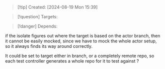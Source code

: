 
>[!tip] Created: [2024-08-19 Mon 15:39]

>[!question] Targets: 

>[!danger] Depends: 


if the isolate figures out where the target is based on the actor branch, then it cannot be easily mocked, since we have to mock the whole actor setup, so it always finds its way around correctly.

It could be set to target either in branch, or a completely remote repo, so each test controller generates a whole repo for it to test against ?